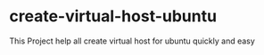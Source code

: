 # create-virtual-host-ubuntu
This Project help all create virtual host for ubuntu quickly and easy 
